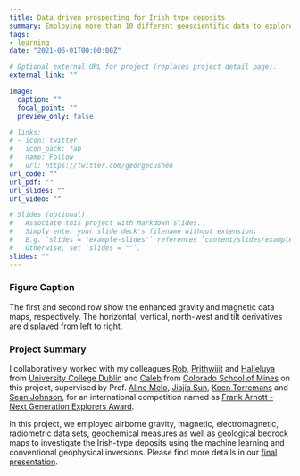 ```yaml
---
title: Data driven prospecting for Irish type deposits
summary: Employing more than 10 different geoscientific data to explore mineral deposits in Ireland
tags:
- learning
date: "2021-06-01T00:00:00Z"

# Optional external URL for project (replaces project detail page).
external_link: ""

image:
  caption: ""
  focal_point: ""
  preview_only: false

# links:
# - icon: twitter
#   icon_pack: fab
#   name: Follow
#   url: https://twitter.com/georgecushen
url_code: ""
url_pdf: ""
url_slides: ""
url_video: ""

# Slides (optional).
#   Associate this project with Markdown slides.
#   Simply enter your slide deck's filename without extension.
#   E.g. `slides = "example-slides"` references `content/slides/example-slides.md`.
#   Otherwise, set `slides = ""`.
slides: ""
---
```


### Figure Caption
The first and second row show the enhanced gravity and magnetic data maps, respectively. The horizontal, vertical, north-west and tilt derivatives are displayed from left to right.

### Project Summary
I collaboratively worked with my colleagues [Rob](https://scholar.google.com/citations?hl=en&user=YfW-ScYAAAAJ), [Prithwijit](https://www.linkedin.com/in/prithwijit-chakraborti-30bb0a15a/) and [Halleluya](https://www.linkedin.com/in/halleluya-naantu-ekandjo-68b58376/) from [University College Dublin](https://www.ucd.ie/) and [Caleb](https://scholar.google.com/citations?hl=en&user=ADCJzqQAAAAJ) from [Colorado School of Mines](https://www.mines.edu/) on this project, supervised by Prof. [Aline Melo](https://scholar.google.com/citations?hl=en&user=vhVK1YIAAAAJ), [Jiajia Sun](https://scholar.google.com/citations?hl=en&user=j8vhgpMAAAAJ), [Koen Torremans](https://scholar.google.com/citations?hl=en&user=vRNHItwAAAAJ) and [Sean Johnson](https://people.ucd.ie/sean.johnson/about), for an international competition named as [Frank Arnott - Next Generation Explorers Award](https://www.pdac.ca/members/students/faa/about-the-award).

In this project, we employed airborne gravity, magnetic, electromagnetic, radiometric data sets, geochemical measures as well as geological bedrock maps to investigate the Irish-type deposits using the machine learning and conventional geophysical inversions. Please find more details in our [final presentation](https://www.pdac.ca/members/students/faa/2022-challenge).
